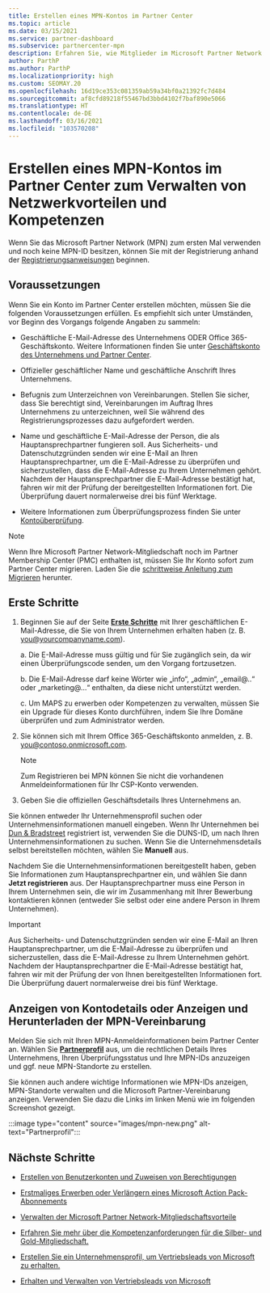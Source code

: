 ```yaml
---
title: Erstellen eines MPN-Kontos im Partner Center
ms.topic: article
ms.date: 03/15/2021
ms.service: partner-dashboard
ms.subservice: partnercenter-mpn
description: Erfahren Sie, wie Mitglieder im Microsoft Partner Network ein Partner Center-Konto erstellen können, um ihre Netzwerkvorteile und Kompetenzen zu verwalten.
author: ParthP
ms.author: ParthP
ms.localizationpriority: high
ms.custom: SEOMAY.20
ms.openlocfilehash: 16d19ce353c081359ab59a34bf0a21392fc7d484
ms.sourcegitcommit: af8cfd89218f55467bd3bbd4102f7baf890e5066
ms.translationtype: HT
ms.contentlocale: de-DE
ms.lasthandoff: 03/16/2021
ms.locfileid: "103570208"
---
```

# <a name="create-an-mpn-account-in-partner-center-to-manage-network-benefits-and-competencies"></a>Erstellen eines MPN-Kontos im Partner Center zum Verwalten von Netzwerkvorteilen und Kompetenzen


Wenn Sie das Microsoft Partner Network (MPN) zum ersten Mal verwenden und noch keine MPN-ID besitzen, können Sie mit der Registrierung anhand der [Registrierungsanweisungen](https://partner.microsoft.com/dashboard/account/v3/enrollment/introduction/partnership) beginnen.

## <a name="prerequisites"></a>Voraussetzungen 

Wenn Sie ein Konto im Partner Center erstellen möchten, müssen Sie die folgenden Voraussetzungen erfüllen.  Es empfiehlt sich unter Umständen, vor Beginn des Vorgangs folgende Angaben zu sammeln:

- Geschäftliche E-Mail-Adresse des Unternehmens ODER Office 365-Geschäftskonto. Weitere Informationen finden Sie unter [Geschäftskonto des Unternehmens und Partner Center](azure-active-directory-tenants-and-partner-center.md). 
 
- Offizieller geschäftlicher Name und geschäftliche Anschrift Ihres Unternehmens.

- Befugnis zum Unterzeichnen von Vereinbarungen. Stellen Sie sicher, dass Sie berechtigt sind, Vereinbarungen im Auftrag Ihres Unternehmens zu unterzeichnen, weil Sie während des Registrierungsprozesses dazu aufgefordert werden.

- Name und geschäftliche E-Mail-Adresse der Person, die als Hauptansprechpartner fungieren soll. Aus Sicherheits- und Datenschutzgründen senden wir eine E-Mail an Ihren Hauptansprechpartner, um die E-Mail-Adresse zu überprüfen und sicherzustellen, dass die E-Mail-Adresse zu Ihrem Unternehmen gehört. Nachdem der Hauptansprechpartner die E-Mail-Adresse bestätigt hat, fahren wir mit der Prüfung der bereitgestellten Informationen fort. Die Überprüfung dauert normalerweise drei bis fünf Werktage. 

- Weitere Informationen zum Überprüfungsprozess finden Sie unter [Kontoüberprüfung](verification-responses.md).

>[!NOTE]
>Wenn Ihre Microsoft Partner Network-Mitgliedschaft noch im Partner Membership Center (PMC) enthalten ist, müssen Sie Ihr Konto sofort zum Partner Center migrieren. Laden Sie die [schrittweise Anleitung zum Migrieren](https://assetsprod.microsoft.com/mpn/migrate-pmc-pc-mpa-guide.pptx) herunter.

## <a name="get-started"></a>Erste Schritte

1. Beginnen Sie auf der Seite [**Erste Schritte**](https://partner.microsoft.com/dashboard/account/v3/enrollment/introduction/partnership) mit Ihrer geschäftlichen E-Mail-Adresse, die Sie von Ihrem Unternehmen erhalten haben (z. B. you@yourcompanyname.com).

 
    a.  Die E-Mail-Adresse muss gültig und für Sie zugänglich sein, da wir einen Überprüfungscode senden, um den Vorgang fortzusetzen.

    b.  Die E-Mail-Adresse darf keine Wörter wie „info“, „admin“, „email@..“ oder „marketing@...“ enthalten, da diese nicht unterstützt werden.

    c.  Um MAPS zu erwerben oder Kompetenzen zu verwalten, müssen Sie ein Upgrade für dieses Konto durchführen, indem Sie Ihre Domäne überprüfen und zum Administrator werden. 

2. Sie können sich mit Ihrem Office 365-Geschäftskonto anmelden, z. B. you@contoso.onmicrosoft.com.

   >[!NOTE]
   > Zum Registrieren bei MPN können Sie nicht die vorhandenen Anmeldeinformationen für Ihr CSP-Konto verwenden.

3. Geben Sie die offiziellen Geschäftsdetails Ihres Unternehmens an.

Sie können entweder Ihr Unternehmensprofil suchen oder Unternehmensinformationen manuell eingeben. Wenn Ihr Unternehmen bei [Dun & Bradstreet](https://partner.microsoft.com/marketing/usisvshowcase/dunandbrad) registriert ist, verwenden Sie die DUNS-ID, um nach Ihren Unternehmensinformationen zu suchen. Wenn Sie die Unternehmensdetails selbst bereitstellen möchten, wählen Sie **Manuell** aus.

Nachdem Sie die Unternehmensinformationen bereitgestellt haben, geben Sie Informationen zum Hauptansprechpartner ein, und wählen Sie dann **Jetzt registrieren** aus.
Der Hauptansprechpartner muss eine Person in Ihrem Unternehmen sein, die wir im Zusammenhang mit Ihrer Bewerbung kontaktieren können (entweder Sie selbst oder eine andere Person in Ihrem Unternehmen).

>[!IMPORTANT]
>Aus Sicherheits- und Datenschutzgründen senden wir eine E-Mail an Ihren Hauptansprechpartner, um die E-Mail-Adresse zu überprüfen und sicherzustellen, dass die E-Mail-Adresse zu Ihrem Unternehmen gehört. Nachdem der Hauptansprechpartner die E-Mail-Adresse bestätigt hat, fahren wir mit der Prüfung der von Ihnen bereitgestellten Informationen fort. Die Überprüfung dauert normalerweise drei bis fünf Werktage. 

## <a name="how-to-view-account-details-or-view-and-download-the-mpn-agreement"></a>Anzeigen von Kontodetails oder Anzeigen und Herunterladen der MPN-Vereinbarung

Melden Sie sich mit Ihren MPN-Anmeldeinformationen beim Partner Center an. Wählen Sie [**Partnerprofil**](https://partner.microsoft.com/pcv/accountsettings/connectedpartnerprofile) aus, um die rechtlichen Details Ihres Unternehmens, Ihren Überprüfungsstatus und Ihre MPN-IDs anzuzeigen und ggf. neue MPN-Standorte zu erstellen. 

Sie können auch andere wichtige Informationen wie MPN-IDs anzeigen, MPN-Standorte verwalten und die Microsoft Partner-Vereinbarung anzeigen. Verwenden Sie dazu die Links im linken Menü wie im folgenden Screenshot gezeigt.

:::image type="content" source="images/mpn-new.png" alt-text="Partnerprofil":::


## <a name="next-steps"></a>Nächste Schritte

-   [Erstellen von Benutzerkonten und Zuweisen von Berechtigungen](create-user-accounts-and-set-permissions.md)

-   [Erstmaliges Erwerben oder Verlängern eines Microsoft Action Pack-Abonnements](mpn-get-action-pack.md)

-   [Verwalten der Microsoft Partner Network-Mitgliedschaftsvorteile](manage-your-partner-network-benefits.md)

-   [Erfahren Sie mehr über die Kompetenzanforderungen für die Silber- und Gold-Mitgliedschaft.](https://partner.microsoft.com/membership/competencies)

-   [Erstellen Sie ein Unternehmensprofil, um Vertriebsleads von Microsoft zu erhalten.](create-a-marketing-profile.md)

-   [Erhalten und Verwalten von Vertriebsleads von Microsoft](manage-leads.md)
